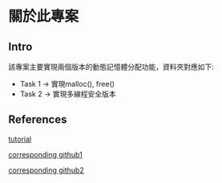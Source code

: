 # 關於此專案

## Intro

該專案主要實現兩個版本的動態記憶體分配功能，資料夾對應如下:

- Task 1 &rarr; 實現malloc(), free()
- Task 2 &rarr; 實現多線程安全版本

## References

[tutorial](https://danluu.com/malloc-tutorial/)

[corresponding github1](https://github.com/danluu/malloc-tutorial)

[corresponding github2](https://github.com/rijish45/Thread-Safe-Malloc)

